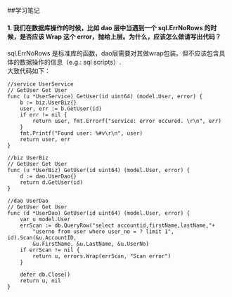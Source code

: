 ##学习笔记

#### 1. 我们在数据库操作的时候，比如 dao 层中当遇到一个 sql.ErrNoRows 的时候，是否应该 Wrap 这个 error，抛给上层。为什么，应该怎么做请写出代码？

sql.ErrNoRows 是标准库的函数，dao层需要对其做wrap包装。但不应该包含具体的数据操作的信息（e.g.: sql scripts）. <br>
大致代码如下：<br>


```
//service UserService
// GetUser Get User
func (u *UserService) GetUser(id uint64) (model.User, error) {
	b := biz.UserBiz{}
	user, err := b.GetUser(id)
	if err != nil {
		return user, fmt.Errorf("service: error occured. \r\n", err)
	}
	fmt.Printf("Found user: %#v\r\n", user)
	return user, err
}

//biz UserBiz
// GetUser Get User
func (u *UserBiz) GetUser(id uint64) (model.User, error) {
	d := dao.UserDao{}
	return d.GetUser(id)
}

//dao UserDao
// GetUser Get User
func (d *UserDao) GetUser(id uint64) (model.User, error) {
	var u model.User
	errScan := db.QueryRow("select accountid,firstName,lastName,"+
		"userno from user where user_no = ? limit 1", id).Scan(&u.AccountID,
		&u.FirstName, &u.LastName, &u.UserNo)
	if errScan != nil {
		return u, errors.Wrap(errScan, "Scan error")
	}

	defer db.Close()
	return u, nil
}

```